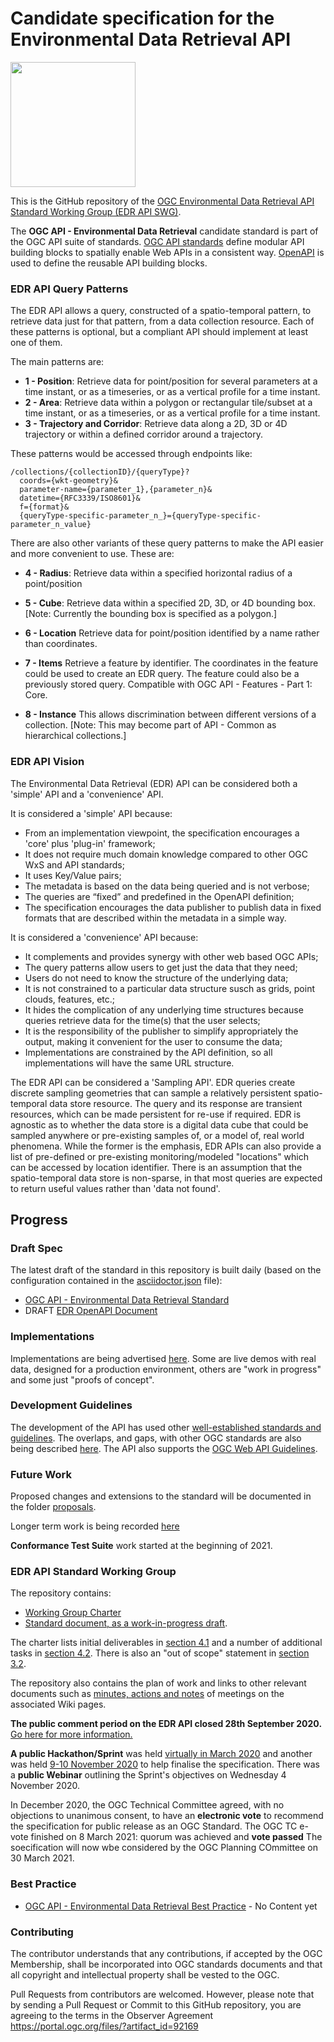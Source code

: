 # Candidate specification for the Environmental Data Retrieval API

[<img src="http://www.opengeospatial.org/pub/www/files/OGC_Logo_2D_Blue_x_0_0.png" width="200"/>](https://www.opengeospatial.org)

This is the GitHub repository of the [OGC Environmental Data Retrieval API Standard Working Group (EDR API SWG)](https://www.opengeospatial.org/projects/groups/edr-apiswg).

The **OGC API - Environmental Data Retrieval** candidate standard is part of the OGC API suite of standards. [OGC API standards](https://ogcapi.ogc.org) define modular API building blocks to spatially enable Web APIs in a consistent way. [OpenAPI](http://openapis.org) is used to define the reusable API building blocks.

### EDR API Query Patterns
The EDR API allows a query, constructed of a spatio-temporal pattern, to retrieve data just for that pattern, from a data collection resource. Each of these patterns is optional, but a compliant API should implement at least one of them. 

The main patterns are:
- **1 - Position**: Retrieve data for point/position for several parameters at a time instant, or as a timeseries, or as a vertical profile for a time instant.
- **2 - Area**:  Retrieve data within a polygon or rectangular tile/subset at a time instant, or as a timeseries, or as a vertical profile for a time instant.
- **3 - Trajectory and Corridor**: Retrieve data along a 2D, 3D or 4D trajectory or within a defined corridor around a trajectory.

These patterns would be accessed through endpoints like:

```
/collections/{collectionID}/{queryType}?
  coords={wkt-geometry}&
  parameter-name={parameter_1},{parameter_n}&
  datetime={RFC3339/ISO8601}&
  f={format}&
  {queryType-specific-parameter_n_}={queryType-specific-parameter_n_value}
```
There are also other variants of these query patterns to make the API easier and more convenient to use. These are:

- **4 - Radius**: Retrieve data within a specified horizontal radius of a point/position 

- **5 - Cube**: Retrieve data within a specified 2D, 3D, or 4D bounding box. [Note: Currently the bounding box is specified as a polygon.]

- **6 - Location** Retrieve data for point/position identified by a name rather than coordinates.

- **7 - Items** Retrieve a feature by identifier. The coordinates in the feature could be used to create an EDR query. The feature could also be a previously stored query. Compatible with OGC API - Features - Part 1: Core.

- **8 - Instance** This allows discrimination between different versions of a collection. [Note: This may become part of API - Common as hierarchical collections.]

### EDR API Vision

The Environmental Data Retrieval (EDR) API can be considered both a 'simple' API and a 'convenience' API. 

It is considered a 'simple' API because:
* From an implementation viewpoint, the specification encourages a 'core' plus 'plug-in' framework;
* It does not require much domain knowledge compared to other OGC WxS and API standards;
* It uses Key/Value pairs;
* The metadata is based on the data being queried and is not verbose;
* The queries are “fixed” and predefined in the OpenAPI definition;
* The specification encourages the data publisher to publish data in fixed formats that are described within the metadata in a simple way.

It is considered a 'convenience' API because:
* It complements and provides synergy with other web based OGC APIs;
* The query patterns allow users to get just the data that they need;
* Users do not need to know the structure of the underlying data;
* It is not constrained to a particular data structure susch as grids, point clouds, features, etc.;
* It hides the complication of any underlying time structures because queries retrieve data for the time(s) that the user selects;
* It is the responsibility of the publisher to simplify appropriately the output, making it convenient for the user to consume the data;
* Implementations are constrained by the API definition, so all implementations will have the same URL structure.

The EDR API can be considered a 'Sampling API'. EDR queries create discrete sampling geometries that can sample a relatively persistent spatio-temporal data store resource. The query and its response are transient resources, which can be made persistent for re-use if required. EDR is agnostic as to whether the data store is a digital data cube that could be sampled anywhere or pre-existing samples of, or a model of, real world phenomena. While the former is the emphasis, EDR APIs can also provide a list of pre-defined or pre-existing monitoring/modeled "locations" which can be accessed by location identifier. There is an assumption that the spatio-temporal data store is non-sparse, in that most queries are expected to return useful values rather than 'data not found'.

## Progress

### Draft Spec

The latest draft of the standard in this repository is built daily (based on the configuration contained in the [asciidoctor.json](https://github.com/opengeospatial/ogcapi-environmental-data-retrieval/blob/master/asciidoctor.json) file):

* [OGC API - Environmental Data Retrieval Standard](http://docs.opengeospatial.org/DRAFTS/19-086.html)
* DRAFT [EDR OpenAPI Document](https://opengeospatial.github.io/ogcapi-environmental-data-retrieval/docs/edr_api.html)

### Implementations

Implementations are being advertised [here](https://github.com/opengeospatial/ogcapi-environmental-data-retrieval/blob/master/implementations.md). Some are live demos with real data, designed for a production environment, others are "work in progress" and some just "proofs of concept".

### Development Guidelines

The development of the API has used other [well-established standards and guidelines](https://github.com/opengeospatial/ogcapi-environmental-data-retrieval/wiki/Guidelines). The overlaps, and gaps, with other OGC standards are also being described [here](https://github.com/opengeospatial/ogcapi-environmental-data-retrieval/wiki/Examples).  The API also supports the [OGC Web API Guidelines](ogc-web-api-guidelines-checklist.md).

### Future Work

Proposed changes and extensions to the standard will be documented in the folder [proposals](https://github.com/opengeospatial/ogcapi-environmental-data-retrieval/tree/master/proposals).

Longer term work is being recorded [here](https://github.com/opengeospatial/ogcapi-environmental-data-retrieval/wiki/Future-Work)

**Conformance Test Suite** work started at the beginning of 2021.

### EDR API Standard Working Group

The repository contains:
  
- [Working Group Charter](./EnvironmentalDataRetrievalAPI-SWG-Charter.adoc)
- [Standard document, as a work-in-progress draft](./standard_template/standard).

The charter lists initial deliverables in [section 4.1](https://github.com/opengeospatial/ogcapi-environmental-data-retrieval/blob/master/EnvironmentalDataRetrievalAPI-SWG-Charter.adoc#41-initial-deliverables) and a number of additional tasks in [section 4.2](https://github.com/opengeospatial/ogcapi-environmental-data-retrieval/blob/master/EnvironmentalDataRetrievalAPI-SWG-Charter.adoc#41-initial-deliverables). There is also an "out of scope" statement in [section 3.2](https://github.com/opengeospatial/ogcapi-environmental-data-retrieval/blob/master/EnvironmentalDataRetrievalAPI-SWG-Charter.adoc#32-what-is-out-of-scope).

The repository also contains the plan of work and links to other relevant documents such as [minutes, actions and notes](https://github.com/opengeospatial/ogcapi-environmental-data-retrieval/wiki#meetings) of meetings on the associated Wiki pages. 

**The public comment period on the EDR API closed 28th September 2020.** [Go here for more information.](https://www.ogc.org/standards/requests/215)

**A public Hackathon/Sprint** was held [virtually in March 2020](https://github.com/opengeospatial/EDR-API-Sprint) and another was held [9-10 November 2020](https://github.com/opengeospatial/OGCAPI-EDR-Sprint2) to help finalise the specification. There was a **public Webinar** outlining the Sprint's objectives on Wednesday 4 November 2020.

In December 2020, the OGC Technical Committee agreed, with no objections to unanimous consent, to have an **electronic vote** to recommend the specification for public release as an OGC Standard. The OGC TC e-vote finished on 8 March 2021: quorum was achieved and **vote passed** The soecification will now wbe considered by the OGC Planning COmmittee on 30 March 2021.

### Best Practice

* [OGC API - Environmental Data Retrieval Best Practice](http://docs.opengeospatial.org/DRAFTS/20-065.html) - No Content yet

### Contributing

The contributor understands that any contributions, if accepted by the OGC Membership, shall be incorporated into OGC standards documents and that all copyright and intellectual property shall be vested to the OGC.

Pull Requests from contributors are welcomed. However, please note that by sending a Pull Request or Commit to this GitHub repository, you are agreeing to the terms in the Observer Agreement https://portal.ogc.org/files/?artifact_id=92169
